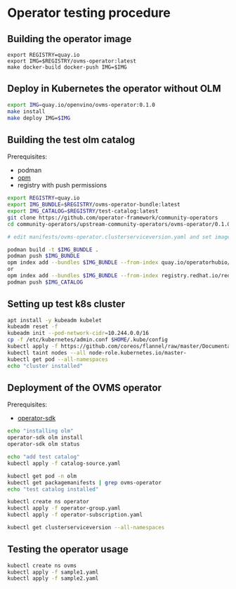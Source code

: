# Operator testing procedure

## Building the operator image 

```
export REGISTRY=quay.io
export IMG=$REGISTRY/ovms-operator:latest
make docker-build docker-push IMG=$IMG
```

## Deploy in Kubernetes the operator without OLM
```bash
export IMG=quay.io/openvino/ovms-operator:0.1.0
make install
make deploy IMG=$IMG
```

## Building the test olm catalog

Prerequisites:
- podman
- [opm](https://github.com/operator-framework/operator-registry/releases/latest) 
- registry with push permissions

```bash
export REGISTRY=quay.io
export IMG_BUNDLE=$REGISTRY/ovms-operator-bundle:latest
export IMG_CATALOG=$REGISTRY/test-catalog:latest
git clone https://github.com/operator-framework/community-operators
cd community-operators/upstream-community-operators/ovms-operator/0.1.0

# edit manifests/ovms-operator.clusterserviceversion.yaml and set image: to point to the test operator image

podman build -t $IMG_BUNDLE .
podman push $IMG_BUNDLE
opm index add --bundles $IMG_BUNDLE --from-index quay.io/operatorhubio/catalog:latest --tag $IMG_CATALOG
or
opm index add --bundles $IMG_BUNDLE --from-index registry.redhat.io/redhat/community-operator-index:v4.7 -p podman --tag $IMG_CATALOG
podman push $IMG_CATALOG
```

## Setting up test k8s cluster
```bash 
apt install -y kubeadm kubelet
kubeadm reset -f
kubeadm init --pod-network-cidr=10.244.0.0/16
cp -f /etc/kubernetes/admin.conf $HOME/.kube/config
kubectl apply -f https://github.com/coreos/flannel/raw/master/Documentation/kube-flannel.yml
kubectl taint nodes --all node-role.kubernetes.io/master-
kubectl get pod --all-namespaces
echo "cluster installed"
```
## Deployment of the OVMS operator
Prerequisites:
- [operator-sdk](https://github.com/operator-framework/operator-sdk)

```bash
echo "installing olm"
operator-sdk olm install
operator-sdk olm status

echo "add test catalog"
kubectl apply -f catalog-source.yaml

kubectl get pod -n olm
kubectl get packagemanifests | grep ovms-operator
echo "test catalog installed"

kubectl create ns operator
kubectl apply -f operator-group.yaml
kubectl apply -f operator-subscription.yaml

kubectl get clusterserviceversion --all-namespaces
```

## Testing the operator usage
```bash
kubectl create ns ovms
kubectl apply -f sample1.yaml
kubectl apply -f sample2.yaml
```
